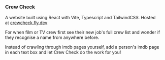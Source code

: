 ### Crew Check

A website built using React with Vite, Typescript and TailwindCSS. Hosted at [crewcheck.fly.dev](crewcheck.fly.dev)

For when film or TV crew first see their new job's full crew list and wonder if they recognise a name from anywhere before. 

Instead of crawling through imdb pages yourself, add a person's imdb page in each text box and let Crew Check do the work for you!
